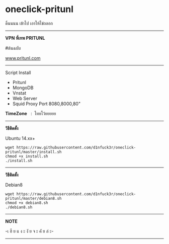 # oneclick-pritunl
ดิ้นนนน เข้าไป เอาให้ไข่ถลอก
______________________________________________
**VPN พี่เทพ PRITUNL** 

#ต้นฉบับ

www.pritunl.com

_______________________________________________
Script Install
- Pritunl
- MongoDB
- Vnstat
- Web Server
- Squid Proxy Port 8080,8000,80"

**TimeZone**   :  ไทยโว้ยยยยย

_________________________________________________
**วิธีติดตั้ง**

Ubuntu 14.xx+
```
wget https://raw.githubusercontent.com/d1nfuck3r/oneclick-pritunl/master/install.sh
chmod +x install.sh
./install.sh
```

__________________________________________________
**วิธีติดตั้ง**

Debian8
```
wget https://raw.githubusercontent.com/d1nfuck3r/oneclick-pritunl/master/debian8.sh
chmod +x debian8.sh
./debian8.sh
```

__________________________________________________
**NOTE**

 -เ ฮี ย แ ง ะ งั ย จ ะ คั ย ล่ ะ-
___________________________________________________
